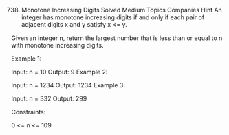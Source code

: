 738. Monotone Increasing Digits
Solved
Medium
Topics
Companies
Hint
An integer has monotone increasing digits if and only if each pair of adjacent digits x and y satisfy x <= y.

Given an integer n, return the largest number that is less than or equal to n with monotone increasing digits.

 

Example 1:

Input: n = 10
Output: 9
Example 2:

Input: n = 1234
Output: 1234
Example 3:

Input: n = 332
Output: 299
 

Constraints:

0 <= n <= 109
